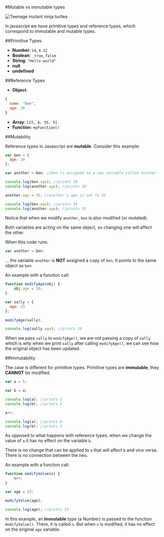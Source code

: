 #Mutable vs immutable types

![Teenage mutant ninja turtles](https://qph.is.quoracdn.net/main-qimg-56e5d36cc0289ab4af84a96db2d05b18?convert_to_webp=true)

In javascript we have primitive types and reference types, which correspond to immutable and mutable types.

##Primitive Types

- **Number**: `14`, `4.12`
- **Boolean**: `_true`, `false`
- **String**: `"Hello world"`
- **null**
- **undefined**

##Reference Types

- **Object**:

```javascript
{
  name: "Ben",
  age: 20
}
```

- **Array**: `[23, 4, 55, 9]`
- **Function**: `myFunction()`

##Mutability

Reference types in Javascript are **mutable**. Consider this example:

```javascript
var ben = {
  age: 20
};

var another = ben; //ben is assigned to a new variable called another

console.log(ben.age); //prints 20
console.log(another.age); //prints 20

another.age = 35; //another's age is set to 35

console.log(ben.age); //prints 35
console.log(another.age); //prints 35
```

Notice that when we modify `another`, `ben` is also modified (or mutated).

Both variables are acting on the same object, so changing one will affect the other.

When this code runs:

```javascript
var another = ben;
```

... the variable `another` is **NOT** assigned a copy of `ben`. It points to the same object as `ben`.

An example with a function call:

```javascript
function modifyAge(obj) {
	obj.age = 10;
}

var sally = {
  age: 23
};

modifyAge(sally);

console.log(sally.age); //prints 10
```

When we pass `sally` to `modifyAge()`, we are not passing a copy of `sally` which is why when we print `sally` after calling `modifyAge()`, we can see how the original object has been updated.

##Immutability

The case is different for primitive types. Primitive types are **immutable**, they **CANNOT** be modified.

```javascript
var a = 5;

var b = a;

console.log(a); //prints 5
console.log(b); //prints 5

a++;

console.log(a); //prints 6
console.log(b); //prints 5
```

As opposed to what happens with reference types, when we change the value of `a` it has no effect on the variable `b`.

There is no change that can be applied to `a` that will affect `b` and vice versa. There is no connection between the two.

An example with a function call:

```javascript
function modifyValue(n) {
	n++;
}

var age = 53;

modifyValue(age);

console.log(age); //prints 53
```

In this example, an **immutable** type (a Number) is passed to the function `modifyValue()`. There, it is called `n`. But when `n` is modified, it has no effect on the original `age` variable.